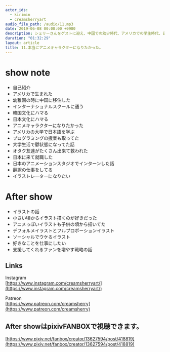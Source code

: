 ```yaml
---
actor_ids:
  - kirimin
  - creamsherryart
audio_file_path: /audio/11.mp3
date: 2019-06-08 00:00:00 +0900
description: シェリーさんをゲストに迎え、中国での幼少時代、アメリカでの学生時代、日本でのお仕事などについて話しました。
duration: "01:32:29"
layout: article
title: 11.本当にアニメキャラクターになりたかった。
---
```


# show note

- 自己紹介
- アメリカで生まれた
- 幼稚園の時に中国に移住した
- インターナショナルスクールに通う
- 韓国文化にハマる
- 日本文化にハマる
- アニメキャラクターになりたかった
- アメリカの大学で日本語を学ぶ
- プログラミングの授業も取ってた
- 大学生活で鬱状態になってた話
- オタク友達がたくさん出来て救われた
- 日本に来て就職した
- 日本のアニメーションスタジオでインターンした話
- 翻訳の仕事をしてる
- イラストレーターになりたい

# After show

- イラストの話
- 小さい頃からイラスト描くのが好きだった
- アニメっぽいイラストも子供の頃から描いてた
- デフォルメイラストとフルプロポーションイラスト
- ソーシャルでウケるイラスト
- 好きなことを仕事にしたい
- 支援してくれるファンを増やす戦略の話

## Links
Instagram  
[https://www.instagram.com/creamsherryart/](https://www.instagram.com/creamsherryart/)

Patreon  
[https://www.patreon.com/creamsherry](https://www.patreon.com/creamsherry)


## After showはpixivFANBOXで視聴できます。

[https://www.pixiv.net/fanbox/creator/13627594/post/418819](https://www.pixiv.net/fanbox/creator/13627594/post/418819)
